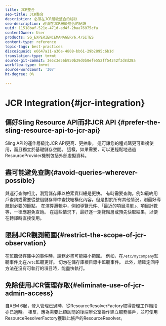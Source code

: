 ```yaml
---
title: JCR整合
seo-title: JCR整合
description: 必須在JCR層級整合的秘訣
seo-description: 必須在JCR層級整合的秘訣
uuid: 11518baf-521e-471d-ad4f-2baa76075cfa
contentOwner: User
products: SG_EXPERIENCEMANAGER/6.4/SITES
content-type: reference
topic-tags: best-practices
discoiquuid: e6647a11-a36e-4808-bb61-29b2895c6b1d
translation-type: tm+mt
source-git-commit: 3e5c3e56b950b39d0b0efe552ff54242f3d8d28a
workflow-type: tm+mt
source-wordcount: '307'
ht-degree: 0%

---
```



# JCR Integration{#jcr-integration}

## 偏好Sling Resource API而非JCR API {#prefer-the-sling-resource-api-to-jcr-api}

Sling API的運作層級比JCR API更高、更抽象。 這可讓您的程式碼更可重複使用，而且獨立於基礎儲存空間。 這樣，如果需要，可以更輕鬆地通過ResourceProvider機制包括外部虛擬資料。

## 盡可能避免查詢{#avoid-queries-wherever-possible}

與運行查詢相比，瀏覽儲存庫以檢索資料總是更快。 有時需要查詢，例如最終用戶查詢或需要從整個儲存庫中查找結構化內容，但是對於所有其他情況，則最好導航到必要的節點。 在演算邏輯中，例如導覽元件、「最近的項目清單」、項目計數等，一律應避免查詢。 在這些情況下，最好逐一瀏覽階層或預先快取結果，以便在轉譯時直接使用。

## 限制JCR觀測範圍{#restrict-the-scope-of-jcr-observation}

在監聽儲存庫中的事件時，請務必盡可能縮小範圍。 例如，在`/etc/mycompany`監聽事件比在`/etc`監聽更好。 切勿在儲存庫根目錄中監聽事件。 此外，請確定回呼方法在沒有可執行的項目時，能盡快執行。

## 免除使用JCR管理存取{#eliminate-use-of-jcr-admin-access}

自AEM 6起，登入管理已過時，從ResourceResolverFactory取得管理工作階段亦已過時。 相反，應為需要此類訪問的後端辦公室操作建立服務帳戶，並可使用ResourceResolverFactory獲取此帳戶的ResourceResolver。
